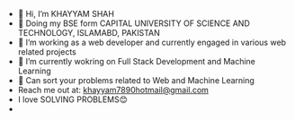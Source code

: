 - 👋 Hi, I’m KHAYYAM SHAH
- 🏫 Doing my BSE form CAPITAL UNIVERSITY OF SCIENCE AND TECHNOLOGY, ISLAMABD, PAKISTAN
- 👀 I’m working as a web developer and currently engaged in various web related projects
- 🌱 I’m currently wokring on Full Stack Development and Machine Learning
- 📝 Can sort your problems related to Web and Machine Learning
- Reach me out at: khayyam7890hotmail@gmail.com
- I love SOLVING PROBLEMS😊
- 

<!---
KHAYYAM-SHAH/KHAYYAM-SHAH is a ✨ special ✨ repository because its `README.md` (this file) appears on your GitHub profile.
You can click the Preview link to take a look at your changes.
--->
